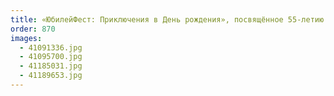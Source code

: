```yaml
---
title: «ЮбилейФест: Приключения в День рождения», посвящённое 55-летию ГКУ ЦССВ «Кунцевский»
order: 870
images:
  - 41091336.jpg
  - 41095700.jpg
  - 41185031.jpg
  - 41189653.jpg
---
```

